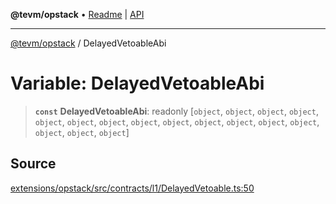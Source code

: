 **@tevm/opstack** • [Readme](../README.md) \| [API](../globals.md)

***

[@tevm/opstack](../README.md) / DelayedVetoableAbi

# Variable: DelayedVetoableAbi

> **`const`** **DelayedVetoableAbi**: readonly [`object`, `object`, `object`, `object`, `object`, `object`, `object`, `object`, `object`, `object`, `object`, `object`, `object`, `object`, `object`, `object`]

## Source

[extensions/opstack/src/contracts/l1/DelayedVetoable.ts:50](https://github.com/evmts/tevm-monorepo/blob/main/extensions/opstack/src/contracts/l1/DelayedVetoable.ts#L50)
